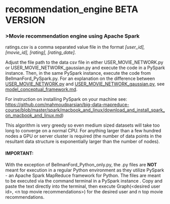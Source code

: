 # recommendation_engine BETA VERSION
### >Movie recommendation engine using Apache Spark
ratings.csv is a comma separated value file in the format *[user_id], [movie_id], [rating], [rating_date]*. 

Adjust the file path to the data csv file in either USER_MOVIE_NETWORK.py or USER_MOVIE_NETWORK_gaussian.py and execute the code in a PySpark instance. Then, in the same PySpark instance, execute the code from BellmanFord_PySpark.py. For an explanation on the difference between [USER_MOVIE_NETWORK.py](https://github.com/GregMurray30/recommendation_engines/blob/master/USER_MOVIE_NETWORK.py) and [USER_MOVIE_NETWORK_gaussian.py](https://github.com/GregMurray30/recommendation_engines/blob/master/USER_MOVIE_NETWORK_gaussian.py), see [model_conceptual_framework.md](https://github.com/GregMurray30/recommendation_engines/blob/master/model_conceptual_framework.md).

For instruction on installing PySpark on your machine see: https://github.com/mahmoudparsian/big-data-mapreduce-course/blob/master/spark/macbook_and_linux/download_and_install_spark_on_macbook_and_linux.md)

This algorithm is very greedy so even medium sized datasets will take too long to converge on a normal CPU. For anything larger than a few hundred nodes a GPU or server cluster is required (the number of data points in the resultant data
structure is exponentially larger than the number of nodes).

#### IMPORTANT: 
With the exception of BellmanFord_Python_only.py, the .py files are **NOT** meant for execution in a regular Python environment as they utilize PySpark - an Apache Spark MapReduce framework for Python. The files are meant to be executed via the command terminal in a PySpark instance . Copy and paste the text directly into the terminal, then execute Graph(\<desired user id\>, \<n top movie recommendations\>) for the desired user and n top movie recommendations.
  
  
